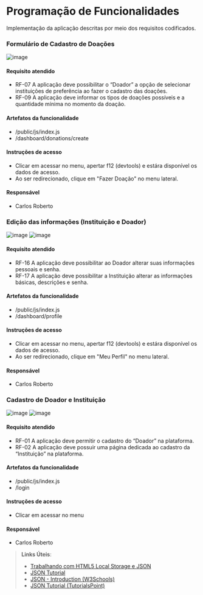 # Programação de Funcionalidades

Implementação da aplicação descritas por meio dos requisitos codificados. 

### Formulário de Cadastro de Doações

![image](https://github.com/ICEI-PUC-Minas-PMV-ADS/pmv-ads-2023-2-e1-proj-web-t5-doe-facil/assets/27873036/7f00efec-9a31-4eb4-9ba6-a80ef9e29b45)

#### Requisito atendido

- RF-07	A aplicação deve possibilitar o “Doador” a opção de selecionar instituições de preferência ao fazer o cadastro das doações.
- RF-09	A aplicação deve informar os tipos de doações possíveis e a quantidade mínima no momento da doação.

#### Artefatos da funcionalidade
- /public/js/index.js
- /dashboard/donations/create

#### Instruções de acesso

- Clicar em acessar no menu, apertar f12 (devtools) e estára disponível os dados de acesso.
- Ao ser redirecionado, clique em "Fazer Doação" no menu lateral.

#### Responsável

- Carlos Roberto

### Edição das informações (Instituição e Doador)

![image](https://github.com/ICEI-PUC-Minas-PMV-ADS/pmv-ads-2023-2-e1-proj-web-t5-doe-facil/assets/27873036/e47855df-5ad0-4465-9c54-1290df11647e)
![image](https://github.com/ICEI-PUC-Minas-PMV-ADS/pmv-ads-2023-2-e1-proj-web-t5-doe-facil/assets/27873036/386e9223-0774-4ee2-b7cd-62480288f43a)

#### Requisito atendido

- RF-16	A aplicação deve possibilitar ao Doador alterar suas informações pessoais e senha.
- RF-17	A aplicação deve possibilitar a Instituição alterar as informações básicas, descrições e senha.

#### Artefatos da funcionalidade
- /public/js/index.js
- /dashboard/profile

#### Instruções de acesso

- Clicar em acessar no menu, apertar f12 (devtools) e estára disponível os dados de acesso.
- Ao ser redirecionado, clique em "Meu Perfil" no menu lateral.

#### Responsável

- Carlos Roberto

### Cadastro de Doador e Instituição
![image](https://github.com/ICEI-PUC-Minas-PMV-ADS/pmv-ads-2023-2-e1-proj-web-t5-doe-facil/assets/27873036/fe9cd485-df32-46b8-af31-dc6f339a84f6)
![image](https://github.com/ICEI-PUC-Minas-PMV-ADS/pmv-ads-2023-2-e1-proj-web-t5-doe-facil/assets/27873036/efe4bfd7-2a01-4cfe-a0e9-2b58dda6f587)

#### Requisito atendido

- RF-01	A aplicação deve permitir o cadastro do “Doador” na plataforma.
- RF-02	A aplicação deve possuir uma página dedicada ao cadastro da “Instituição” na plataforma.

#### Artefatos da funcionalidade
- /public/js/index.js
- /login

#### Instruções de acesso

- Clicar em acessar no menu

#### Responsável

- Carlos Roberto

> **Links Úteis**:
> - [Trabalhando com HTML5 Local Storage e JSON](https://www.devmedia.com.br/trabalhando-com-html5-local-storage-e-json/29045)
> - [JSON Tutorial](https://www.w3resource.com/JSON)
> - [JSON - Introduction (W3Schools)](https://www.w3schools.com/js/js_json_intro.asp)
> - [JSON Tutorial (TutorialsPoint)](https://www.tutorialspoint.com/json/index.htm)

